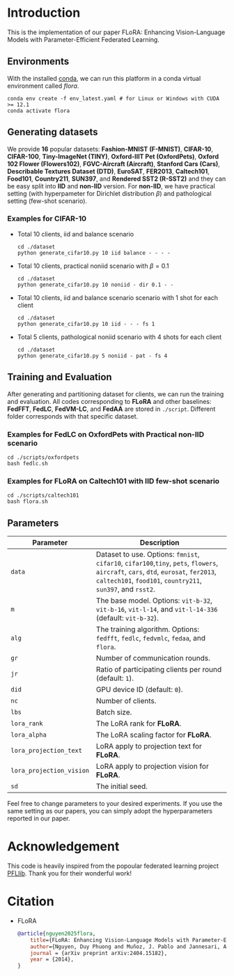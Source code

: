 # Introduction

This is the implementation of our paper FLoRA: Enhancing Vision-Language Models with Parameter-Efficient Federated Learning. 


## Environments
With the installed [conda](https://repo.anaconda.com/miniconda/Miniconda3-latest-Linux-x86_64.sh), we can run this platform in a conda virtual environment called *flora*. 
```
conda env create -f env_latest.yaml # for Linux or Windows with CUDA >= 12.1
conda activate flora
```

## Generating datasets

We provide **16** popular datasets: **Fashion-MNIST (F-MNIST)**, **CIFAR-10**, **CIFAR-100**, **Tiny-ImageNet (TINY)**, **Oxford-IIIT Pet (OxfordPets)**, **Oxford 102 Flower (Flowers102)**, **FGVC-Aircraft (Aircraft)**, **Stanford Cars (Cars)**, **Describable Textures Dataset (DTD)**, **EuroSAT**, **FER2013**, **Caltech101**, **Food101**, **Country211**, **SUN397**, and **Rendered SST2 (R-SST2)** and they can be easy split into **IID** and **non-IID** version. For **non-IID**, we have practical setting (with hyperpameter for Dirichlet distribution $\beta$) and pathological setting (few-shot scenario). 

### Examples for **CIFAR-10**
- Total 10 clients, iid and balance scenario
    ```
    cd ./dataset
    python generate_cifar10.py 10 iid balance - - - - 
    ```

- Total 10 clients, practical noniid scenario with $\beta = 0.1$ 
    ```
    cd ./dataset
    python generate_cifar10.py 10 noniid - dir 0.1 - - 
    ```

- Total 10 clients, iid and balance scenario scenario with 1 shot for each client
    ```
    cd ./dataset
    python generate_cifar10.py 10 iid - - - fs 1  
    ```

- Total 5 clients, pathological noniid scenario with 4 shots for each client
    ```
    cd ./dataset
    python generate_cifar10.py 5 noniid - pat - fs 4 
    ```



## Training and Evaluation

After generating and partitioning dataset for clients, we can run the training and evaluation. All codes corresponding to **FLoRA** and other baselines: **FedFFT**, **FedLC**, **FedVM-LC**, and **FedAA** are stored in `./script`. Different folder corresponds with that specific dataset.

### Examples for **FedLC** on **OxfordPets** with **Practical non-IID** scenario
```
cd ./scripts/oxfordpets
bash fedlc.sh
```

### Examples for **FLoRA** on **Caltech101** with **IID few-shot** scenario
```
cd ./scripts/caltech101
bash flora.sh
```

## Parameters

| Parameter | Description |
| --------- | ----------- |
|`data`     | Dataset to use. Options: `fmnist`, `cifar10`, `cifar100`,`tiny`, `pets`, `flowers`, `aircraft`, `cars`, `dtd`, `eurosat`, `fer2013`, `caltech101`, `food101`, `country211`, `sun397`, and `rsst2`.|          
| `m`       | The base model. Options: `vit-b-32`, `vit-b-16`, `vit-l-14`, and `vit-l-14-336` (default: `vit-b-32`).|
| `alg`     | The training algorithm. Options: `fedfft`, `fedlc`, `fedvmlc`, `fedaa`, and `flora`.|
| `gr`      | Number of communication rounds. |
| `jr`      | Ratio of participating clients per round (default: `1`). |
| `did`     | GPU device ID (default: `0`). |
| `nc`      | Number of clients. |
| `lbs`     | Batch size. |
| `lora_rank`               | The LoRA rank for **FLoRA**.|
| `lora_alpha`              | The LoRA scaling factor for **FLoRA**.|
| `lora_projection_text`    | LoRA apply to projection text for **FLoRA**.|
| `lora_projection_vision`  | LoRA apply to projection vision for **FLoRA**.|
| `sd`      | The initial seed. |


Feel free to change parameters to your desired experiments. If you use the same setting as our papers, you can simply adopt the hyperparameters reported in our paper.

# Acknowledgement

This code is heavily inspired from the popoular federated learning project [PFLlib](https://github.com/TsingZ0/PFLlib). Thank you for their wonderful work!

# Citation

- FLoRA
    ```bibtex
    @article{nguyen2025flora,
        title={FLoRA: Enhancing Vision-Language Models with Parameter-Efficient Federated Learning},
        author={Nguyen, Duy Phuong and Muñoz, J. Pablo and Jannesari, Ali},
        journal = {arXiv preprint arXiv:2404.15182},
        year = {2014},
    }
